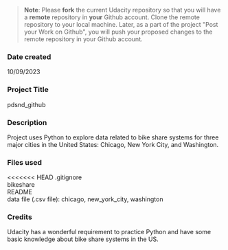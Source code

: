 >**Note**: Please **fork** the current Udacity repository so that you will have a **remote** repository in **your** Github account. Clone the remote repository to your local machine. Later, as a part of the project "Post your Work on Github", you will push your proposed changes to the remote repository in your Github account.

### Date created
10/09/2023

### Project Title
pdsnd_github

### Description
Project uses Python to explore data related to bike share systems for three major cities in the United States: Chicago, New York City, and Washington.

### Files used
<<<<<<< HEAD
.gitignore <br>
bikeshare <br>
README <br>
data file (.csv file): chicago, new_york_city, washington


### Credits
Udacity has a wonderful requirement to practice Python and have some basic knowledge about bike share systems in the US.
